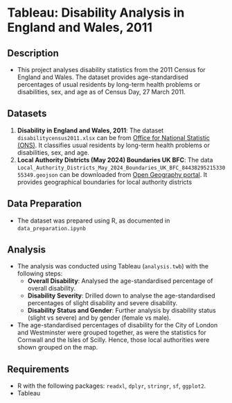 # Tableau: Disability Analysis in England and Wales, 2011

## Description
* This project analyses disability statistics from the 2011 Census for England and Wales. The dataset provides age-standardised percentages of usual residents by long-term health problems or disabilities, sex, and age as of Census Day, 27 March 2011.

## Datasets
1. **Disability in England and Wales, 2011**: The dataset `disabilitycensus2011.xlsx` can be from [Office for National Statistic (ONS)](https://www.ons.gov.uk/peoplepopulationandcommunity/healthandsocialcare/disability/datasets/disabilityinenglandandwales2011). It classifies usual residents by long-term health problems or disabilities, sex, and age. 
2. **Local Authority Districts (May 2024) Boundaries UK BFC**: The data `Local_Authority_Districts_May_2024_Boundaries_UK_BFC_8443829521533055349.geojson` can be downloaded from [Open Geography portal](https://geoportal.statistics.gov.uk/datasets/f23beaa3769a4488b6a5f0cfb7980f51_0/explore). It provides geographical boundaries for local authority districts

## Data Preparation
* The dataset was prepared using R, as documented in `data_preparation.ipynb`

## Analysis
* The analysis was conducted using Tableau (`analysis.twb`) with the following steps:
    * **Overall Disability**: Analysed the age-standardised percentage of overall disability.
    * **Disability Severity**: Drilled down to analyse the age-standardised percentages of slight disability and severe disability.
    * **Disability Status and Gender**: Further analysis by disability status (slight vs severe) and by gender (female vs male).
* The age-standardised percentages of disability for the City of London and Westminster were grouped together, as were the statistics for Cornwall and the Isles of Scilly. Hence, those local authorities were shown grouped on the map.

## Requirements
* R with the following packages: `readxl`, `dplyr`, `stringr`, `sf`, `ggplot2`.
* Tableau